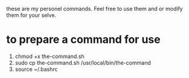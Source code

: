 these are my personel commands. Feel free to use them and or modify them for your selve.

# to prepare a command for use 
1. chmod +x the-command.sh
2. sudo cp the-command.sh /usr/local/bin/the-command
3. source ~/.bashrc

